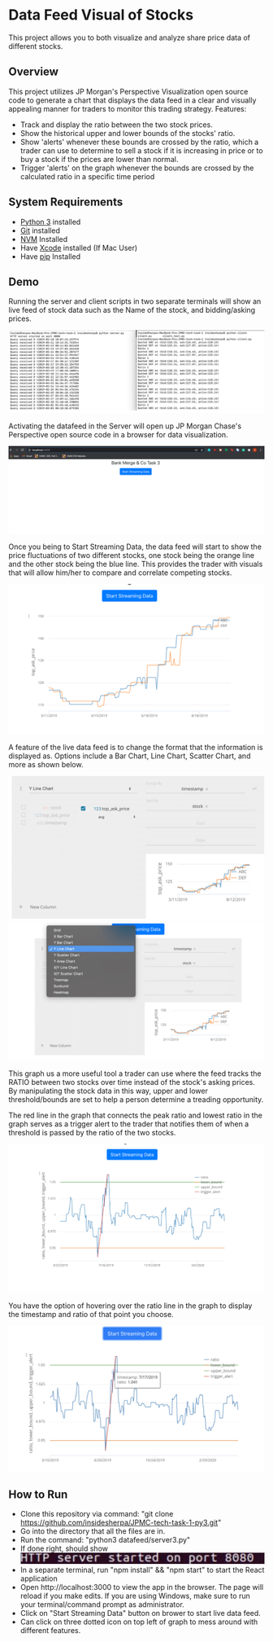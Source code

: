 # Data Feed Visual of Stocks
This project allows you to both visualize and analyze share price data of different stocks.

## Overview
This project utilizes JP Morgan's Perspective Visualization open source code to generate a chart that displays the data feed in a clear and visually appealing manner for traders to monitor this trading strategy.
Features:
- Track and display the ratio between the two stock prices.
- Show the historical upper and lower bounds of the stocks' ratio.
- Show 'alerts'  whenever these bounds are crossed by the ratio, which a trader can use to determine to sell a stock if it is increasing in price or to buy a stock if the prices are lower than normal.
- Trigger 'alerts' on the graph whenever the bounds are crossed by the calculated ratio in a specific time period

## System Requirements
- [Python 3](https://realpython.com/installing-python/) installed
- [Git](https://www.atlassian.com/git/tutorials/install-git#mac-os-x) installed
- [NVM](https://github.com/nvm-sh/nvm#install--update-script) Installed
- Have [Xcode](https://developer.apple.com/xcode/) installed (If Mac User)
- Have [pip](https://pip.pypa.io/en/stable/installing/#installing-with-get-pip-py) Installed

## Demo
Running the server and client scripts in two separate terminals will show an live feed of stock data such as the Name of the stock, and bidding/asking prices.

![A test image](Graphics/Server-Client.png)


Activating the datafeed in the Server will open up JP Morgan Chase's Perspective open source code in a browser for data visualization.

![A test image](Graphics/Server-1.png)

Once you being to Start Streaming Data, the data feed will start to show the price fluctuations of two different stocks, one stock being the orange line and the other stock being the blue line. This provides the trader with visuals that will allow him/her to compare and correlate competing stocks.

![A test image](Graphics/Server-2.png)

A feature of the live data feed is to change the format that the information is displayed as. Options include a Bar Chart, Line Chart, Scatter Chart, and more as shown below. 

![A test image](Graphics/Server-3.png)
![A test image](Graphics/Server-4.png)



This graph us a more useful tool a trader can use where the feed tracks the RATIO between two stocks over time instead of the stock's asking prices. By manipulating the stock data in this way, upper and lower threshold/bounds are set to help a person determine a treading opportunity. 

The red line in the graph that connects the peak ratio and lowest ratio in the graph serves as a trigger alert to the trader that notifies them of when a threshold is passed by the ratio of the two stocks.

![A test image](Graphics/Server-5.png)

You have the option of hovering over the ratio line in the graph to display the timestamp and ratio of that point you choose. 

![A test image](Graphics/Server-6.png)


## How to Run
- Clone this repository via command: "git clone https://github.com/insidesherpa/JPMC-tech-task-1-py3.git" 
- Go into the directory that all the files are in.
- Run the command: "python3 datafeed/server3.py"
- If done right, should show ![A test image](Graphics/Right.png)
- In a separate terminal, run "npm install" && "npm start" to start the React application
- Open http://localhost:3000 to view the app in the browser. The page will reload if you make edits.
If you are using Windows, make sure to run your terminal/command prompt as administrator.
- Click on "Start Streaming Data" button on brower to start live data feed. 
- Can click on three dotted icon on top left of graph to mess around with different features.













